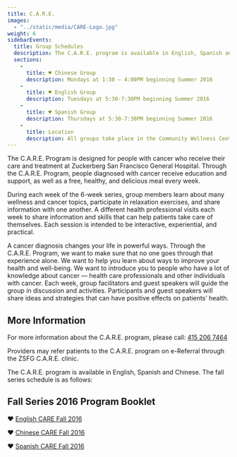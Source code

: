 ```yaml
---
title: C.A.R.E.
images:
  - "../static/media/CARE-Logo.jpg"
weight: 6
sidebarEvents:
  title: Group Schedules
  description: The C.A.R.E. program is available in English, Spanish and Chinese.
  sections:
    -
      title: ♥ Chinese Group
      description: Mondays at 1:30 – 4:00PM beginning Summer 2016
    -
      title: ♥ English Group
      description: Tuesdays at 5:30-7:30PM beginning Summer 2016
    -
      title: ♥ Spanish Group
      description: Thursdays at 5:30-7:30PM beginning Summer 2016
    -
      title: Location
      description: All groups take place in the Community Wellness Center, Room 2D35, across from the cafeteria.
---
```


The C.A.R.E. Program is designed for people with cancer who receive their care and treatment at Zuckerberg San Francisco General Hospital. Through the C.A.R.E. Program, people diagnosed with cancer receive education and support, as well as a free, healthy, and delicious meal every week.

During each week of the 6-week series, group members learn about many wellness and cancer topics, participate in relaxation exercises, and share information with one another. A different health professional visits each week to share information and skills that can help patients take care of themselves. Each session is intended to be interactive, experiential, and practical.

A cancer diagnosis changes your life in powerful ways. Through the C.A.R.E. Program, we want to make sure that no one goes through that experience alone. We want to help you learn about ways to improve your health and well-being. We want to introduce you to people who have a lot of knowledge about cancer — health care professionals and other individuals with cancer. Each week, group facilitators and guest speakers will guide the group in discussion and activities. Participants and guest speakers will share ideas and strategies that can have positive effects on patients’ health.

## More Information

For more information about the C.A.R.E. program, please call: [415 206 7464](tel:+14152067464 "415 206 7464")

Providers may refer patients to the C.A.R.E. program on e-Referral through the ZSFG C.A.R.E. clinic.

The C.A.R.E. program is available in English, Spanish and Chinese. The fall series schedule is as follows:

## Fall Series 2016 Program Booklet

♥ [English CARE Fall 2016](/static/uploads/English-CARE-Fall-2016-Booklet.pdf "English CARE Fall 2016")

♥ [Chinese CARE Fall 2016](/static/uploads/Chinese-CARE-Fall-2016-Booklet.pdf "Chinese CARE Fall 2016")

♥ [Spanish CARE Fall 2016](/static/uploads/Spanish-CARE-Fall-2016-Booklet.pdf "Spanish CARE Fall 2016")
